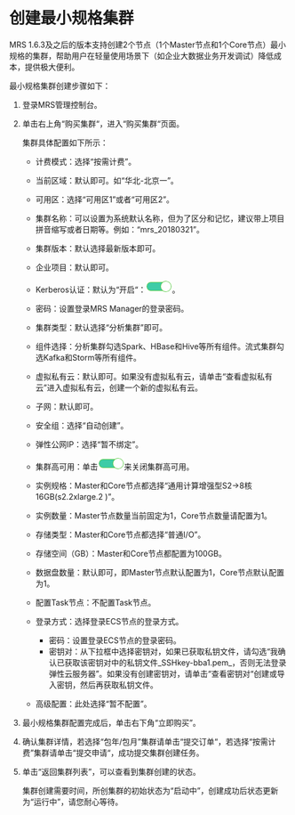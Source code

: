 # 创建最小规格集群<a name="ZH-CN_TOPIC_0102926516"></a>

MRS 1.6.3及之后的版本支持创建2个节点（1个Master节点和1个Core节点）最小规格的集群，帮助用户在轻量使用场景下（如企业大数据业务开发调试）降低成本，提供极大便利。

最小规格集群创建步骤如下：

1.  登录MRS管理控制台。
2.  单击右上角“购买集群“，进入“购买集群“页面。

    集群具体配置如下所示：

    -   计费模式：选择“按需计费”。
    -   当前区域：默认即可。如“华北-北京一”。
    -   可用区：选择“可用区1”或者“可用区2”。
    -   集群名称：可以设置为系统默认名称，但为了区分和记忆，建议带上项目拼音缩写或者日期等。例如：“mrs\_20180321”。
    -   集群版本：默认选择最新版本即可。
    -   企业项目：默认即可。
    -   Kerberos认证：默认为“开启“：![](figures/icon_mrs_enable_hec-0.png)。
    -   密码：设置登录MRS Manager的登录密码。
    -   集群类型：默认选择“分析集群”即可。
    -   组件选择：分析集群勾选Spark、HBase和Hive等所有组件。流式集群勾选Kafka和Storm等所有组件。
    -   虚拟私有云：默认即可。如果没有虚拟私有云，请单击“查看虚拟私有云”进入虚拟私有云，创建一个新的虚拟私有云。
    -   子网：默认即可。
    -   安全组：选择“自动创建”。
    -   弹性公网IP：选择“暂不绑定”。
    -   集群高可用：单击![](figures/icon_mrs_enable_hec-0.png)来关闭集群高可用。
    -   实例规格：Master和Core节点都选择“通用计算增强型S2-\>8核16GB\(s2.2xlarge.2 \)”。
    -   实例数量：Master节点数量当前固定为1，Core节点数量请配置为1。
    -   存储类型：Master和Core节点都选择“普通I/O”。
    -   存储空间（GB）：Master和Core节点都配置为100GB。
    -   数据盘数量：默认即可，即Master节点默认配置为1，Core节点默认配置为1。
    -   配置Task节点：不配置Task节点。
    -   登录方式：选择登录ECS节点的登录方式。
        -   密码：设置登录ECS节点的登录密码。
        -   密钥对：从下拉框中选择密钥对，如果已获取私钥文件，请勾选“我确认已获取该密钥对中的私钥文件_SSHkey-bba1.pem_，否则无法登录弹性云服务器”。如果没有创建密钥对，请单击“查看密钥对“创建或导入密钥，然后再获取私钥文件。

    -   高级配置：此处选择“暂不配置”。

3.  最小规格集群配置完成后，单击右下角“立即购买”。
4.  确认集群详情，若选择“包年/包月”集群请单击“提交订单“，若选择“按需计费”集群请单击“提交申请“，成功提交集群创建任务。
5.  单击“返回集群列表”，可以查看到集群创建的状态。

    集群创建需要时间，所创集群的初始状态为“启动中”，创建成功后状态更新为“运行中”，请您耐心等待。


